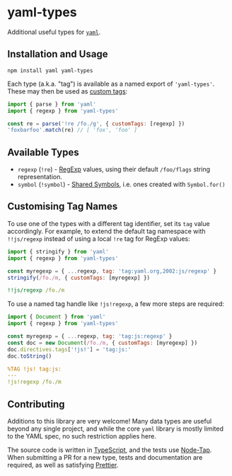 # yaml-types

Additional useful types for [`yaml`](https://github.com/eemeli/yaml).

## Installation and Usage

```
npm install yaml yaml-types
```

Each type (a.k.a. "tag") is available as a named export of `'yaml-types'`.
These may then be used as [custom tags](https://eemeli.org/yaml/#writing-custom-tags):

```js
import { parse } from 'yaml'
import { regexp } from 'yaml-types'

const re = parse('!re /fo./g', { customTags: [regexp] })
'foxbarfoo'.match(re) // [ 'fox', 'foo' ]
```

## Available Types

- `regexp` (`!re`) - [RegExp] values,
  using their default `/foo/flags` string representation.
- `symbol` (`!symbol`) - [Shared Symbols], i.e. ones created with `Symbol.for()`

[RegExp]: https://developer.mozilla.org/en-US/docs/Web/JavaScript/Guide/Regular_expressions
[Shared Symbols]: https://developer.mozilla.org/en-US/docs/Web/JavaScript/Reference/Global_Objects/Symbol#shared_symbols_in_the_global_symbol_registry

## Customising Tag Names

To use one of the types with a different tag identifier, set its `tag` value accordingly.
For example, to extend the default tag namespace with `!!js/regexp`
instead of using a local `!re` tag for RegExp values:

```js
import { stringify } from 'yaml'
import { regexp } from 'yaml-types'

const myregexp = { ...regexp, tag: 'tag:yaml.org,2002:js/regexp' }
stringify(/fo./m, { customTags: [myregexp] })
```

```yaml
!!js/regexp /fo./m
```

To use a named tag handle like `!js!regexp`, a few more steps are required:

```js
import { Document } from 'yaml'
import { regexp } from 'yaml-types'

const myregexp = { ...regexp, tag: 'tag:js:regexp' }
const doc = new Document(/fo./m, { customTags: [myregexp] })
doc.directives.tags['!js!'] = 'tag:js:'
doc.toString()
```

```yaml
%TAG !js! tag:js:
---
!js!regexp /fo./m
```

## Contributing

Additions to this library are very welcome!
Many data types are useful beyond any single project,
and while the core `yaml` library is mostly limited to the YAML spec,
no such restriction applies here.

The source code is written in [TypeScript], and the tests use [Node-Tap].
When submitting a PR for a new type, tests and documentation are required,
as well as satisfying [Prettier].

[TypeScript]: https://www.typescriptlang.org/
[Node-Tap]: https://node-tap.org/
[Prettier]: https://prettier.io/
